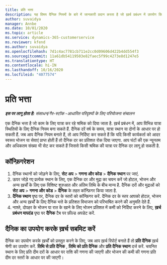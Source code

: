 ```yaml
---
title: प्रति भत्ता
description: यह विषय दैनिक नियमों के बारे में जानकारी प्रदान करता है जो ख़र्च प्रबंधन में उपयोग किए जाते हैं.
author: suvaidya
manager: Annbe
ms.date: 10/01/2020
ms.topic: article
ms.service: dynamics-365-customerservice
ms.reviewer: kfend
ms.author: suvaidya
ms.openlocfilehash: 7d1c4ac7781cb711e2cc0d09606d422b4dd554f3
ms.sourcegitcommit: 11a61db54119503e82faec5f99c4273e8d1247e5
ms.translationtype: HT
ms.contentlocale: hi-IN
ms.lasthandoff: 10/16/2020
ms.locfileid: "4077574"
---
```

# <a name="per-diems"></a>प्रति भत्ता

_**इस पर लागू होता है:** संसाधन/गैर-स्टॉक -आधारित परिदृश्यों के लिए परियोजना संचालन_


एक दैनिक भत्ता है जो काम के लिए यात्रा कर रहे श्रमिक को दिया जाता है. ख़र्च प्रबंधन में, आप विभिन्न यात्रा स्थितियों के लिए दैनिक नियम बना सकते हैं. दैनिक दरें वर्ष के समय, यात्रा स्थान या दोनों के आधार पर हो सकती हैं. जब आप दैनिक नियम बनाते हैं, तो आप निर्दिष्ट कर सकते हैं कि यदि किसी कार्यकर्ता को आदर स्वरूप भोजन या सेवाएं प्राप्त होती हैं तो दैनिक दर का प्रतिशत रोक दिया जाएगा. आप घंटों की एक न्यूनतम और अधिकतम संख्या भी सेट कर सकते हैं जिससे किसी श्रमिक की यात्रा पर दैनिक दर लागू हो सकती है.

## <a name="configuration"></a>कॉन्फ़िगरेशन 

1. दैनिक स्थानों को जोड़ने के लिए, **सेट अप** > **गणना और कोड** > **दैनिक स्थान** पर जाएं.
2. ऊपर जोड़े गए प्रत्येक स्थान के लिए, एक दैनिक दर और मुद्रा का चयन करें जो होटल, भोजन और अन्य ख़र्चों के लिए एक विशिष्ट शुरुआत और अंतिम तिथि के बीच मान्य है. दैनिक दरों और मुद्राओं को **सेट अप** > **गणना और कोड** > **दैनिक** के तहत कॉन्फ़िगर किया जाता है.
3. **दैनिक स्थान** पृष्ठ पर, दैनिक दर के स्तरों को कॉन्फ़िगर करें. दैनिक दर के स्तर आपको होटल, भोजन और अन्य ख़र्चों के लिए दैनिक भत्ते के प्रतिशत विभाजन को परिभाषित करने की अनुमति देते हैं. 
4. नाश्ते, दोपहर के भोजन या रात के खाने के लिए भोजन प्रतिशत में कमी को निर्दिष्ट करने के लिए, **ख़र्च प्रबंधन मापदंड** पृष्ठ पर **दैनिक** टैब पर फ़ील्ड अपडेट करें. 
    
## <a name="submit-expenses-using-per-diem"></a>दैनिक का उपयोग करके ख़र्च सबमिट करें
दैनिक का उपयोग करके ख़र्चों को प्रस्तुत करने के लिए, जब आप ख़र्च रिपोर्ट बनाते हैं तो **प्रति दैनिक** ख़र्च श्रेणी का उपयोग करें. **तिथि से प्रति दैनिक** , **तिथि को प्रति दैनिक** और **प्रति दैनिक स्थान** दर्ज करें. चयनित स्थान के लिए प्रति दीम दरों के आधार पर राशि की गणना की जाएगी और भोजन की कमी की गणना प्रति दीम दर स्तरों के आधार पर की जाएगी।
